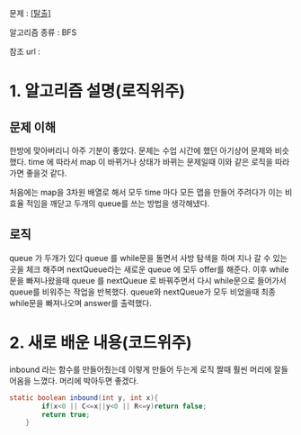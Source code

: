 문제 : [[탈출]](https://www.acmicpc.net/problem/3055)

알고리즘 종류 : BFS

참조 url :

# 1. 알고리즘 설명(로직위주)

## 문제 이해

한방에 맞아버리니 아주 기분이 좋았다. 문제는 수업 시간에 했던 아기상어 문제와 비슷했다. time 에 따라서 map 이 바뀌거나 상태가 바뀌는 문제일때 이와 같은 로직을 따라가면 좋을것 같다.

처음에는 map을 3차원 배열로 해서 모두 time 마다 모든 맵을 만들어 주려다가 이는 비효율 적임을 깨닫고 두개의 queue를 쓰는 방법을 생각해냈다.

## 로직

queue 가 두개가 있다 queue 를 while문을 돌면서 사방 탐색을 하며 지나 갈 수 있는 곳을 체크 해주며 nextQueue라는 새로운 queue 에 모두 offer를 해준다. 이후 while문을 빠져나왔을때 queue 를 nextQueue 로 바꿔주면서 다시 while문으로 들어가서queue를 비워주는 작업을 반복했다. queue와 nextQueue가 모두 비었을때 최종 while문을 빠져나오며 answer를 출력했다.

# 2. 새로 배운 내용(코드위주)

inbound 라는 함수를 만들어줬는데 이렇게 만들어 두는게 로직 짤때 훨씬 머리에 잘들어옴을 느꼈다. 머리에 박아두면 좋겠다.

```java
static boolean inbound(int y, int x){
        if(x<0 || C<=x||y<0 || R<=y)return false;
        return true;
    }
```
